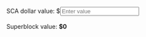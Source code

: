 <form>
	SCA dollar value: $<input id="bn_sb_input" type="number" onkeyup="sb_calculate()" placeholder="Enter value"/>
	<br><br>
	Superblock value: <strong>$<span id="bn_sb_output">0</span></strong>
</form>
<script type="text/javascript">
	function sb_calculate() {
		var price = document.getElementById("bn_sb_input").value;
		var amount = 40000;
		var value = Number(price)*amount;
		document.getElementById("bn_sb_output").innerHTML = sb_numberPretty(value);
	}
	function sb_numberPretty(num) {
		var number = num.toString().split('.');
		var prettyNum;
		if (number[0] > 0) {
			number[0] = number[0].replace(/\B(?=(\d{3})+(?!\d))/g, ",");
			if (number[1]) {
				number[1] = number[1].substr(0,2);
			}
	    prettyNum = number.join(".");
		} else {
			prettyNum = Math.round(num*1000000)/1000000;
		}
		return prettyNum;
	}
	function sb_getPrice() {
		var url = "https://api.coingecko.com/api/v3/coins/scalaris/tickers";
		sb_ajax(url, true).then(function(data) {
			if (data["tickers"][0]["converted_last"]["usd"]) {
				var price = data["tickers"][0]["converted_last"]["usd"];
				document.getElementById("bn_sb_input").value = Math.round(price*100)/100;
				sb_calculate();
			}
		});
	}
	function sb_ajax(url, json) {
		var ajaxPromise = new Promise(function(resolve, reject){
			var xhr = new XMLHttpRequest();
			var status = true;
			xhr.open('GET', url);
			xhr.send();
			xhr.onreadystatechange = function(){
				// check state of call
				if (xhr.readyState === 4){
					// check if call was successful
					if (xhr.status === 200){
						if (json) {
							var response = JSON.parse(this.responseText);
							// return data from callback
							resolve(response);
						} else {
							var response = this.responseText;
							// return data from callback
							resolve(response);
						}
					} else {
						// return error
						return console.log("failed request");
					}
				} else {
					if (status) {
						console.log("fetching...");
						status = false;
					}
				}
			}
		});
		return ajaxPromise;
	}
	document.addEventListener("DOMContentLoaded", function() {
		sb_getPrice();
	});
</script>